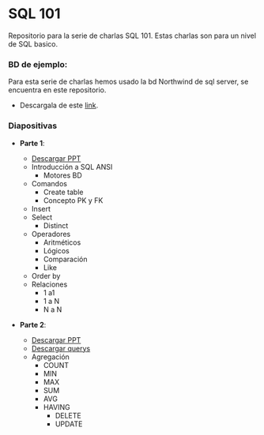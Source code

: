 # SQL 101
Repositorio para la serie de charlas SQL 101.
Estas charlas son para un nivel de SQL basico.

### BD de ejemplo:
Para esta serie de charlas hemos usado la bd Northwind de sql server, se encuentra en este repositorio.

- Descargala de este [link](https://github.com/damiancipolat/SQL_101/blob/master/SQL%20101%20_%20Parte%201.pptx).

### Diapositivas
- **Parte 1**:
  - [Descargar PPT](https://github.com/damiancipolat/SQL_101/blob/master/SQL%20101%20_%20Parte%201.pptx)
  - Introducción a SQL ANSI
    - Motores BD
  - Comandos
    - Create table
    - Concepto PK y FK
  - Insert
  - Select
    - Distinct
  - Operadores
    - Aritméticos
    - Lógicos
    - Comparación
    - Like
  - Order by
  - Relaciones
    - 1 a1 
    - 1 a N
    - N a N

- **Parte 2**:
  - [Descargar PPT](https://github.com/damiancipolat/SQL_101/blob/master/SQL%20101%20_%20Parte%202.pptx)
  - [Descargar querys](https://github.com/damiancipolat/SQL_101/blob/master/querys_parte_2.sql)
  - Agregación
    - COUNT
    - MIN
    - MAX
    - SUM
    - AVG
    - HAVING
      - DELETE
      - UPDATE
